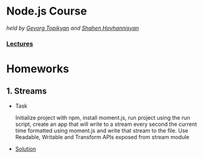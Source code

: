 # Node.js Course

_held by [Gevorg Topikyan](https://github.com/gevorgtopikyan) and [Shahen Hovhannisyan](https://github.com/shahen94)_

### [Lectures](https://gist.github.com/vre2h/6e320f25f1373964c8a034ec26373434)

# Homeworks

## 1. Streams
  - Task

    Initialize project with npm, install moment.js, run project using the run script, create an app that will write to a stream every second the current time formatted using moment.js and write that stream to the file. Use Readable, Writable and Transform APIs exposed from stream module 

  - [Solution](/streams)